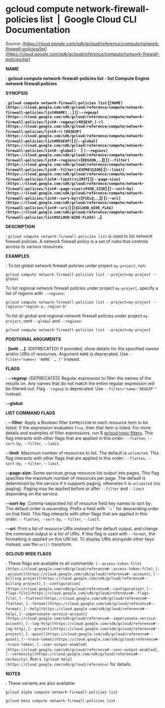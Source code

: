 # gcloud compute network-firewall-policies list  |  Google Cloud CLI Documentation

*Source: [https://cloud.google.com/sdk/gcloud/reference/compute/network-firewall-policies/list](https://cloud.google.com/sdk/gcloud/reference/compute/network-firewall-policies/list)*

**NAME**

: **gcloud compute network-firewall-policies list - list Compute Engine network firewall policies**

**SYNOPSIS**

: **`gcloud compute network-firewall-policies list` [`[NAME](https://cloud.google.com/sdk/gcloud/reference/compute/network-firewall-policies/list#NAME)` …] [`[--regexp](https://cloud.google.com/sdk/gcloud/reference/compute/network-firewall-policies/list#--regexp)`=`REGEXP`, `[-r](https://cloud.google.com/sdk/gcloud/reference/compute/network-firewall-policies/list#-r)` `[REGEXP](https://cloud.google.com/sdk/gcloud/reference/compute/network-firewall-policies/list#REGEXP)`] [`[--global](https://cloud.google.com/sdk/gcloud/reference/compute/network-firewall-policies/list#--global)`     | `[--regions](https://cloud.google.com/sdk/gcloud/reference/compute/network-firewall-policies/list#--regions)`=[`REGION`,…]] [`[--filter](https://cloud.google.com/sdk/gcloud/reference/compute/network-firewall-policies/list#--filter)`=`EXPRESSION`] [`[--limit](https://cloud.google.com/sdk/gcloud/reference/compute/network-firewall-policies/list#--limit)`=`LIMIT`] [`[--page-size](https://cloud.google.com/sdk/gcloud/reference/compute/network-firewall-policies/list#--page-size)`=`PAGE_SIZE`] [`[--sort-by](https://cloud.google.com/sdk/gcloud/reference/compute/network-firewall-policies/list#--sort-by)`=[`FIELD`,…]] [`[--uri](https://cloud.google.com/sdk/gcloud/reference/compute/network-firewall-policies/list#--uri)`] [`[GCLOUD_WIDE_FLAG](https://cloud.google.com/sdk/gcloud/reference/compute/network-firewall-policies/list#GCLOUD-WIDE-FLAGS) …`]**

**DESCRIPTION**

: `gcloud compute network-firewall-policies list` is used to list
network firewall policies. A network firewall policy is a set of rules that
controls access to various resources.

**EXAMPLES**

: To list global network firewall policies under project
``my-project``, run:

```
gcloud compute network-firewall-policies list --project=my-project --global
```

To list regional network firewall policies under project
``my-project``, specify a list of regions with
``--regions``:

```
gcloud compute network-firewall-policies list --project=my-project --regions="region-a, region-b"
```

To list all global and regional network firewall policies under project
``my-project``, omit
``--global`` and
``--regions``:

```
gcloud compute network-firewall-policies list --project=my-project
```

**POSITIONAL ARGUMENTS**

: **[`NAME` …]**:
(DEPRECATED) If provided, show details for the specified names and/or URIs of
resources.
Argument `NAME` is deprecated. Use `--filter="name=( 'NAME'
… )"` instead.

**FLAGS**

: **--regexp**:
(DEPRECATED) Regular expression to filter the names of the results on. Any names
that do not match the entire regular expression will be filtered out.
Flag `--regexp` is deprecated. Use
`--filter="name~'REGEXP'"` instead.

**--global**

**LIST COMMAND FLAGS**

: **--filter**:
Apply a Boolean filter `EXPRESSION` to each resource item
to be listed. If the expression evaluates `True`, then that item is
listed. For more details and examples of filter expressions, run $ [gcloud topic filters](https://cloud.google.com/sdk/gcloud/reference/topic/filters). This flag
interacts with other flags that are applied in this order:
`--flatten`, `--sort-by`, `--filter`,
`--limit`.

**--limit**:
Maximum number of resources to list. The default is `unlimited`. This
flag interacts with other flags that are applied in this order:
`--flatten`, `--sort-by`, `--filter`,
`--limit`.

**--page-size**:
Some services group resource list output into pages. This flag specifies the
maximum number of resources per page. The default is determined by the service
if it supports paging, otherwise it is `unlimited` (no paging).
Paging may be applied before or after `--filter` and
`--limit` depending on the service.

**--sort-by**:
Comma-separated list of resource field key names to sort by. The default order
is ascending. Prefix a field with ``~´´ for descending order on that
field. This flag interacts with other flags that are applied in this order:
`--flatten`, `--sort-by`, `--filter`,
`--limit`.

**--uri**:
Print a list of resource URIs instead of the default output, and change the
command output to a list of URIs. If this flag is used with
`--format`, the formatting is applied on this URI list. To display
URIs alongside other keys instead, use the `uri()` transform.

**GCLOUD WIDE FLAGS**

: These flags are available to all commands: `[--access-token-file](https://cloud.google.com/sdk/gcloud/reference#--access-token-file)`,
`[--account](https://cloud.google.com/sdk/gcloud/reference#--account)`, `[--billing-project](https://cloud.google.com/sdk/gcloud/reference#--billing-project)`,
`[--configuration](https://cloud.google.com/sdk/gcloud/reference#--configuration)`,
`[--flags-file](https://cloud.google.com/sdk/gcloud/reference#--flags-file)`,
`[--flatten](https://cloud.google.com/sdk/gcloud/reference#--flatten)`, `[--format](https://cloud.google.com/sdk/gcloud/reference#--format)`, `[--help](https://cloud.google.com/sdk/gcloud/reference#--help)`, `[--impersonate-service-account](https://cloud.google.com/sdk/gcloud/reference#--impersonate-service-account)`,
`[--log-http](https://cloud.google.com/sdk/gcloud/reference#--log-http)`,
`[--project](https://cloud.google.com/sdk/gcloud/reference#--project)`, `[--quiet](https://cloud.google.com/sdk/gcloud/reference#--quiet)`, `[--trace-token](https://cloud.google.com/sdk/gcloud/reference#--trace-token)`, `[--user-output-enabled](https://cloud.google.com/sdk/gcloud/reference#--user-output-enabled)`,
`[--verbosity](https://cloud.google.com/sdk/gcloud/reference#--verbosity)`.
Run `$ [gcloud help](https://cloud.google.com/sdk/gcloud/reference)` for details.

**NOTES**

: These variants are also available:

```
gcloud alpha compute network-firewall-policies list
```

```
gcloud beta compute network-firewall-policies list
```
